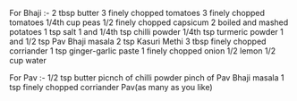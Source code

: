 For Bhaji :-
2 tbsp butter
3 finely chopped tomatoes
3 finely chopped tomatoes
1/4th cup peas
1/2 finely chopped capsicum
2 boiled and mashed potatoes
1 tsp salt
1 and 1/4th tsp chilli powder
1/4th tsp turmeric powder
1 and 1/2 tsp Pav Bhaji masala
2 tsp Kasuri Methi
3 tbsp finely chopped corriander
1 tsp ginger-garlic paste
1 finely chopped onion
1/2 lemon
1/2 cup water

For Pav :-
1/2 tsp butter
picnch of chilli powder
pinch of Pav Bhaji masala
1 tsp finely chopped corriander
Pav(as many as you like)